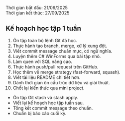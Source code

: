 Thời gian bắt đầu: 21/09/2025  
Thời gian kết thúc: 27/09/2025  

## Kế hoạch học tập 1 tuần
1. Ôn tập toàn bộ lệnh Git đã học.
2. Thực hành tạo branch, merge, xử lý xung đột.
3. Viết commit message chuẩn mực, có ngữ nghĩa.
4. Luyện thêm C# WinForms qua bài tập nhỏ.
5. Làm quen với SQL nâng cao.
6. Thực hành push/pull request trên GitHub.
7. Học thêm về merge strategy (fast-forward, squash).
8. Viết tài liệu README chi tiết hơn.
9. Dành thời gian ôn cấu trúc dữ liệu và giải thuật.
10. Chốt lại kiến thức qua mini project.
- Ôn tập Git stash và stash apply.
- Viết lại kế hoạch học tập tuần sau.
- Tổng kết commit message theo chuẩn.
- Chuẩn bị báo cáo cuối kỳ.
